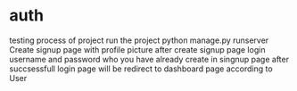 # auth
testing process of project
run the project python manage.py runserver
Create signup page with profile picture
after create signup page login username and password who you have already create in singnup page
after succsessfull login page will be redirect to dashboard page according to User


